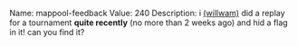 Name: mappool-feedback
Value: 240
Description: i [(willwam)](https://osu.ppy.sh/users/11674122) did a replay for a tournament **quite recently** (no more than 2 weeks ago) and hid a flag in it! can you find it?
